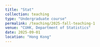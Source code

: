 ```yaml
---
title: "Stat"
collection: teaching
type: "Undergraduate course"
permalink: /teaching/2025-fall-teaching-1
venue: "CUHK, Department of Statistics"
date: 2025-09-01
location: "Hong Kong"
---
```


